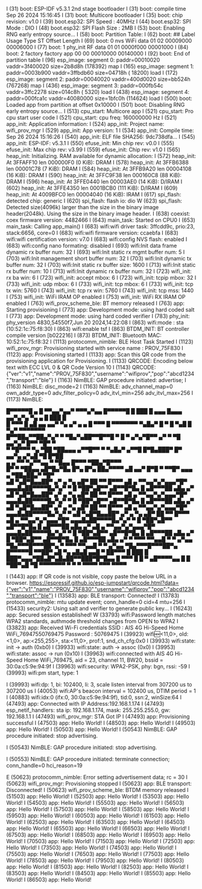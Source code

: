 I (31) boot: ESP-IDF v5.3.1 2nd stage bootloader
I (31) boot: compile time Sep 26 2024 15:16:45
I (31) boot: Multicore bootloader
I (35) boot: chip revision: v1.0
I (39) boot.esp32: SPI Speed      : 40MHz
I (44) boot.esp32: SPI Mode       : DIO
I (48) boot.esp32: SPI Flash Size : 2MB
I (53) boot: Enabling RNG early entropy source...
I (58) boot: Partition Table:
I (62) boot: ## Label            Usage          Type ST Offset   Length
I (69) boot:  0 nvs              WiFi data        01 02 00009000 00006000
I (77) boot:  1 phy_init         RF data          01 01 0000f000 00001000
I (84) boot:  2 factory          factory app      00 00 00010000 00140000
I (92) boot: End of partition table
I (96) esp_image: segment 0: paddr=00010020 vaddr=3f400020 size=2b8d8h (178392) map
I (165) esp_image: segment 1: paddr=0003b900 vaddr=3ffbdb60 size=04718h ( 18200) load
I (172) esp_image: segment 2: paddr=00040020 vaddr=400d0020 size=bb524h (767268) map
I (436) esp_image: segment 3: paddr=000fb54c vaddr=3ffc2278 size=014c8h (  5320) load
I (438) esp_image: segment 4: paddr=000fca1c vaddr=40080000 size=1bfc0h (114624) load
I (500) boot: Loaded app from partition at offset 0x10000
I (501) boot: Disabling RNG early entropy source...
I (513) cpu_start: Multicore app
I (521) cpu_start: Pro cpu start user code
I (521) cpu_start: cpu freq: 160000000 Hz
I (521) app_init: Application information:
I (524) app_init: Project name:     wifi_prov_mgr
I (529) app_init: App version:      1
I (534) app_init: Compile time:     Sep 26 2024 15:16:26
I (540) app_init: ELF file SHA256:  9dc738dfa...
I (545) app_init: ESP-IDF:          v5.3.1
I (550) efuse_init: Min chip rev:     v0.0
I (555) efuse_init: Max chip rev:     v3.99
I (559) efuse_init: Chip rev:         v1.0
I (565) heap_init: Initializing. RAM available for dynamic allocation:
I (572) heap_init: At 3FFAFF10 len 000000F0 (0 KiB): DRAM
I (578) heap_init: At 3FFB6388 len 00001C78 (7 KiB): DRAM
I (584) heap_init: At 3FFB9A20 len 00004108 (16 KiB): DRAM
I (590) heap_init: At 3FFC9F38 len 000160C8 (88 KiB): DRAM
I (596) heap_init: At 3FFE0440 len 00003AE0 (14 KiB): D/IRAM
I (602) heap_init: At 3FFE4350 len 0001BCB0 (111 KiB): D/IRAM
I (609) heap_init: At 4009BFC0 len 00004040 (16 KiB): IRAM
I (617) spi_flash: detected chip: generic
I (620) spi_flash: flash io: dio
W (623) spi_flash: Detected size(4096k) larger than the size in the binary image header(2048k). Using the size in the binary image header.
I (638) coexist: coex firmware version: 4482466
I (643) main_task: Started on CPU0
I (653) main_task: Calling app_main()
I (683) wifi:wifi driver task: 3ffcdd9c, prio:23, stack:6656, core=0
I (683) wifi:wifi firmware version: ccaebfa
I (683) wifi:wifi certification version: v7.0
I (683) wifi:config NVS flash: enabled
I (683) wifi:config nano formating: disabled
I (693) wifi:Init data frame dynamic rx buffer num: 32
I (693) wifi:Init static rx mgmt buffer num: 5
I (703) wifi:Init management short buffer num: 32
I (703) wifi:Init dynamic tx buffer num: 32
I (703) wifi:Init static rx buffer size: 1600
I (713) wifi:Init static rx buffer num: 10
I (713) wifi:Init dynamic rx buffer num: 32
I (723) wifi_init: rx ba win: 6
I (723) wifi_init: accept mbox: 6
I (723) wifi_init: tcpip mbox: 32
I (733) wifi_init: udp mbox: 6
I (733) wifi_init: tcp mbox: 6
I (733) wifi_init: tcp tx win: 5760
I (743) wifi_init: tcp rx win: 5760
I (743) wifi_init: tcp mss: 1440
I (753) wifi_init: WiFi IRAM OP enabled
I (753) wifi_init: WiFi RX IRAM OP enabled
I (763) wifi_prov_scheme_ble: BT memory released
I (763) app: Starting provisioning
I (773) app: Development mode: using hard coded salt
I (773) app: Development mode: using hard coded verifier
I (783) phy_init: phy_version 4830,54550f7,Jun 20 2024,14:22:08
I (863) wifi:mode : sta (10:52:1c:75:f8:30)
I (863) wifi:enable tsf
I (863) BTDM_INIT: BT controller compile version [b022216]
I (873) BTDM_INIT: Bluetooth MAC: 10:52:1c:75:f8:32
I (1113) protocomm_nimble: BLE Host Task Started
I (1123) wifi_prov_mgr: Provisioning started with service name : PROV_75F830 
I (1123) app: Provisioning started
I (1133) app: Scan this QR code from the provisioning application for Provisioning.
I (1133) QRCODE: Encoding below text with ECC LVL 0 & QR Code Version 10
I (1143) QRCODE: {"ver":"v1","name":"PROV_75F830","username":"wifiprov","pop":"abcd1234","transport":"ble"}
I (1163) NimBLE: GAP procedure initiated: advertise;
I (1163) NimBLE: disc_mode=2
I (1163) NimBLE:  adv_channel_map=0 own_addr_type=0 adv_filter_policy=0 adv_itvl_min=256 adv_itvl_max=256
I (1173) NimBLE:


  █▀▀▀▀▀█ ▄ █ ▀▀▄▄▀▄▄▀ ▀▀▀▄▀▄▄  █▀▀▀▀▀█
  █ ███ █ ▄▄▄ █▄▄▄ ▄▄▀▄▀▄ ▀▄ ▄  █ ███ █   
  █ ▀▀▀ █ ▄█ ▄▄ ▄▄▀  ▀▄ ▄▀ ▄ ▄  █ ▀▀▀ █
  ▀▀▀▀▀▀▀ ▀▄█▄▀ █ ▀ █ ▀▄█ █ ▀▄▀ ▀▀▀▀▀▀▀   
  █▀▀██▄▀▀██▄▀▄▀ ▀ ▀█▄▀▄██▀▀█▀▀█ ▀ █ ▀
     ▄▀▄▀█▀▀  ▄▀ ▀ ▀█ ▄▄▀▄▀ █▀▀   ▀█▀ ▀   
  ▀  ▀█▀▀▀ ▀▄ ▀██ ▀██▄▄▄ ▄▀▀█▀▀ ▀ ▀▄█▄▀
  ▄▀▀█ █▀█▄███▀ █▀  ▄▄▀▄  ▄▀▄█  ▀█ █▀██   
  ▄  ▄ ▀▀ ▀▄▀▀▄▄ ▀ ▀█▄▄  █▀▀▀ ▀██▄▀█▀▀▀   
   █▀ ▀ ▀██▄▄ ▄█▀█▄▀█▄ █▀▄  █▀▄ ██▄▀▀▀▀
   ▄█ ▄▄▀ █▀█ ▀ ▀▀█▀ ▄▄▄ ▄ ▀██▄██▄▀ ▀█▀   
  ▄█ ▀▄█▀█▄▄██▀ ▄▀  ▄ ▀▄ ▄█▀ ██ ▀▀ █▀▀▀
  ▄█ ▄ ▀▀▄▄▀▄▀▄▄▄▀█▀ ▄▄▄█▄██▀▀▀▀█▄▀▄▀ ▀
  █  ▀██▀▄█▀▀ ▄█▀▀█▀█▄ █ ▄█▀▀▀██ ▄█▄ ▄▀
  ▄█ ▀▄█▀█▄▄██▀ ▄▀  ▄ ▀▄ ▄█▀ ██ ▀▀ █▀▀▀
  ▄█ ▄ ▀▀▄▄▀▄▀▄▄▄▀█▀ ▄▄▄█▄██▀▀▀▀█▄▀▄▀ ▀
  █  ▀██▀▄█▀▀ ▄█▀▀█▀█▄ █ ▄█▀▀▀██ ▄█▄ ▄▀
  ▄█ ▀▄█▀█▄▄██▀ ▄▀  ▄ ▀▄ ▄█▀ ██ ▀▀ █▀▀▀
  ▄█ ▄ ▀▀▄▄▀▄▀▄▄▄▀█▀ ▄▄▄█▄██▀▀▀▀█▄▀▄▀ ▀
  ▄█ ▀▄█▀█▄▄██▀ ▄▀  ▄ ▀▄ ▄█▀ ██ ▀▀ █▀▀▀
  ▄█ ▄ ▀▀▄▄▀▄▀▄▄▄▀█▀ ▄▄▄█▄██▀▀▀▀█▄▀▄▀ ▀
  █  ▀██▀▄█▀▀ ▄█▀▀█▀█▄ █ ▄█▀▀▀██ ▄█▄ ▄▀
  ▄█ ▄ ▀▀▄▄▀▄▀▄▄▄▀█▀ ▄▄▄█▄██▀▀▀▀█▄▀▄▀ ▀
  █  ▀██▀▄█▀▀ ▄█▀▀█▀█▄ █ ▄█▀▀▀██ ▄█▄ ▄▀
  █  ▀██▀▄█▀▀ ▄█▀▀█▀█▄ █ ▄█▀▀▀██ ▄█▄ ▄▀
  ▀ ▀▀▀ ▀▀▄▄█ ▀ ▀ ▄▀▄▄  ▀█▄▀▀▀█▀▀▀██▀▄
  ▀ ▀▀▀ ▀▀▄▄█ ▀ ▀ ▄▀▄▄  ▀█▄▀▀▀█▀▀▀██▀▄
  █▀▀▀▀▀█ ▀▀██▀ ▄█  ▀▄ ▄█▄█ ▄▄█ ▀ ██▀▀▀
  █ ███ █ ███▀▄▄▄▀██▄█▀▄█▄██▀▀███▀█▀█▄▄
  █ ▀▀▀ █ █ ▀ ▄█▀▀▀▀▄▄ █    █ ▀██▀▄█ ▀█
  ▀▀▀▀▀▀▀ ▀ ▀ ▀ ▀▀▀▀      ▀▀▀      ▀▀▀▀


I (1443) app: If QR code is not visible, copy paste the below URL in a browser.
https://espressif.github.io/esp-jumpstart/qrcode.html?data={"ver":"v1","name":"PROV_75F830","username":"wifiprov","pop":"abcd1234","transport":"ble"}
I (13583) app: BLE transport: Connected!
I (13783) protocomm_nimble: mtu update event; conn_handle=0 cid=4 mtu=256
I (15433) security2: Using salt and verifier to generate public key...
I (16243) app: Secured session established!
W (33793) wifi:Password length matches WPA2 standards, authmode threshold changes from OPEN to WPA2
I (33823) app: Received Wi-Fi credentials
        SSID     : AIS 4G Hi-Speed Home WiFi_76947550769475
        Password : 50769475
I (39923) wifi:new:<11,0>, old:<1,0>, ap:<255,255>, sta:<11,0>, prof:1, snd_ch_cfg:0x0
I (39933) wifi:state: init -> auth (0xb0)
I (39933) wifi:state: auth -> assoc (0x0)
I (39953) wifi:state: assoc -> run (0x10)
I (39963) wifi:connected with AIS 4G Hi-Speed Home WiFi_769475, aid = 23, channel 11, BW20, bssid = 30:0a:c5:9e:94:9f
I (39963) wifi:security: WPA2-PSK, phy: bgn, rssi: -59
I (39993) wifi:pm start, type: 1

I (39993) wifi:dp: 1, bi: 102400, li: 3, scale listen interval from 307200 us to 307200 us
I (40053) wifi:AP's beacon interval = 102400 us, DTIM period = 1
I (40883) wifi:<ba-add>idx:0 (ifx:0, 30:0a:c5:9e:94:9f), tid:0, ssn:2, winSize:64
I (47493) app: Connected with IP Address:192.168.1.174
I (47493) esp_netif_handlers: sta ip: 192.168.1.174, mask: 255.255.255.0, gw: 192.168.1.1
I (47493) wifi_prov_mgr: STA Got IP
I (47493) app: Provisioning successful
I (47503) app: Hello World!
I (48503) app: Hello World!
I (49503) app: Hello World!
I (50503) app: Hello World!
I (50543) NimBLE: GAP procedure initiated: stop advertising.

I (50543) NimBLE: GAP procedure initiated: stop advertising.

I (50553) NimBLE: GAP procedure initiated: terminate connection; conn_handle=0 hci_reason=19

E (50623) protocomm_nimble: Error setting advertisement data; rc = 30
I (50623) wifi_prov_mgr: Provisioning stopped
I (50623) app: BLE transport: Disconnected!
I (50623) wifi_prov_scheme_ble: BTDM memory released
I (51503) app: Hello World!
I (52503) app: Hello World!
I (53503) app: Hello World!
I (54503) app: Hello World!
I (55503) app: Hello World!
I (56503) app: Hello World!
I (57503) app: Hello World!
I (58503) app: Hello World!
I (59503) app: Hello World!
I (60503) app: Hello World!
I (61503) app: Hello World!
I (62503) app: Hello World!
I (63503) app: Hello World!
I (64503) app: Hello World!
I (65503) app: Hello World!
I (66503) app: Hello World!
I (67503) app: Hello World!
I (68503) app: Hello World!
I (69503) app: Hello World!
I (70503) app: Hello World!
I (71503) app: Hello World!
I (72503) app: Hello World!
I (73503) app: Hello World!
I (74503) app: Hello World!
I (75503) app: Hello World!
I (76503) app: Hello World!
I (77503) app: Hello World!
I (78503) app: Hello World!
I (79503) app: Hello World!
I (80503) app: Hello World!
I (81503) app: Hello World!
I (82503) app: Hello World!
I (83503) app: Hello World!
I (84503) app: Hello World!
I (85503) app: Hello World!
I (86503) app: Hello World!